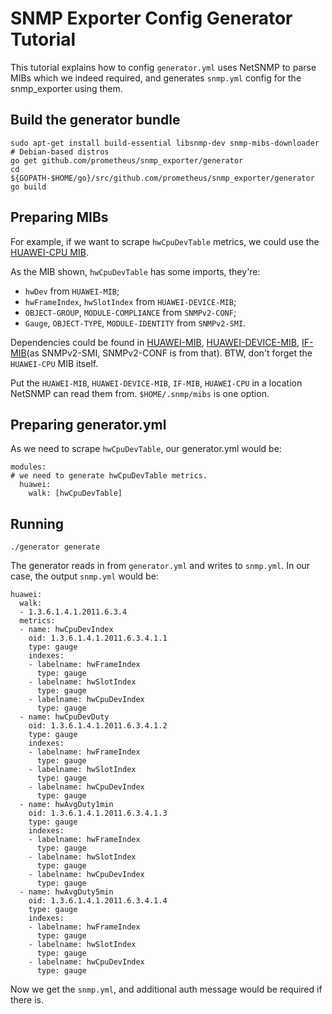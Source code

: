 
# SNMP Exporter Config Generator Tutorial

This tutorial explains how to config `generator.yml` uses NetSNMP to parse MIBs which we indeed required, and generates `snmp.yml` config for the snmp_exporter using them.

## Build the generator bundle

```
sudo apt-get install build-essential libsnmp-dev snmp-mibs-downloader  # Debian-based distros
go get github.com/prometheus/snmp_exporter/generator
cd ${GOPATH-$HOME/go}/src/github.com/prometheus/snmp_exporter/generator
go build
```

## Preparing MIBs

For example, if we want to scrape `hwCpuDevTable` metrics, we could use the [HUAWEI-CPU MIB](https://github.com/librenms/librenms/blob/master/mibs/huawei/HUAWEI-CPU#L26).

As the MIB shown, `hwCpuDevTable` has some imports, they're:

* `hwDev` from `HUAWEI-MIB`;
* `hwFrameIndex`, `hwSlotIndex` from `HUAWEI-DEVICE-MIB`;
*  `OBJECT-GROUP`, `MODULE-COMPLIANCE` from `SNMPv2-CONF`;
*  `Gauge`, `OBJECT-TYPE`, `MODULE-IDENTITY` from `SNMPv2-SMI`.

Dependencies could be found in [HUAWEI-MIB](https://github.com/librenms/librenms/blob/master/mibs/huawei/HUAWEI-MIB), [HUAWEI-DEVICE-MIB](https://github.com/librenms/librenms/blob/master/mibs/huawei/HUAWEI-DEVICE), [IF-MIB](https://github.com/librenms/librenms/blob/master/mibs/IF-MIB)(as SNMPv2-SMI, SNMPv2-CONF is from that). BTW, don't forget the `HUAWEI-CPU` MIB itself.

Put the `HUAWEI-MIB`, `HUAWEI-DEVICE-MIB`, `IF-MIB`, `HUAWEI-CPU` in a location NetSNMP can read them from. `$HOME/.snmp/mibs` is one option.

## Preparing generator.yml

As we need to scrape `hwCpuDevTable`, our generator.yml would be:

```
modules:
# we need to generate hwCpuDevTable metrics.
  huawei:
    walk: [hwCpuDevTable]
```

## Running

```
./generator generate
```

The generator reads in from `generator.yml` and writes to `snmp.yml`. In our case, the output `snmp.yml` would be:

```
huawei:
  walk:
  - 1.3.6.1.4.1.2011.6.3.4
  metrics:
  - name: hwCpuDevIndex
    oid: 1.3.6.1.4.1.2011.6.3.4.1.1
    type: gauge
    indexes:
    - labelname: hwFrameIndex
      type: gauge
    - labelname: hwSlotIndex
      type: gauge
    - labelname: hwCpuDevIndex
      type: gauge
  - name: hwCpuDevDuty
    oid: 1.3.6.1.4.1.2011.6.3.4.1.2
    type: gauge
    indexes:
    - labelname: hwFrameIndex
      type: gauge
    - labelname: hwSlotIndex
      type: gauge
    - labelname: hwCpuDevIndex
      type: gauge
  - name: hwAvgDuty1min
    oid: 1.3.6.1.4.1.2011.6.3.4.1.3
    type: gauge
    indexes:
    - labelname: hwFrameIndex
      type: gauge
    - labelname: hwSlotIndex
      type: gauge
    - labelname: hwCpuDevIndex
      type: gauge
  - name: hwAvgDuty5min
    oid: 1.3.6.1.4.1.2011.6.3.4.1.4
    type: gauge
    indexes:
    - labelname: hwFrameIndex
      type: gauge
    - labelname: hwSlotIndex
      type: gauge
    - labelname: hwCpuDevIndex
      type: gauge
```

Now we get the `snmp.yml`, and additional auth message would be required if there is.
